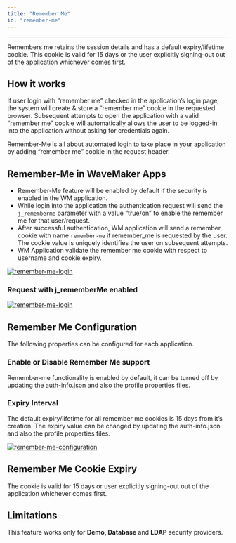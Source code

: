 ```yaml
---
title: "Remember Me"
id: "remember-me"
---
```

---
Remembers me retains the session details and has a default expiry/lifetime cookie. This cookie is valid for 15 days or the user explicitly signing-out out of the application whichever comes first.

## How it works
If user login with “remember me” checked in the application’s login page, the system will create & store a “remember me” cookie in the requested browser. Subsequent attempts to open the application with a valid “remember me” cookie will automatically allows the user to be logged-in into the application without asking for credentials again.

Remember-Me is all about automated login to take place in your application by adding “remember me” cookie in the request header.

## Remember-Me in WaveMaker Apps

- Remember-Me feature will be enabled by default if the security is enabled in the WM application. 
- While login into the application the authentication request will send the `j_rememberme` parameter with a value “true/on” to enable the remember me for that user/request.
- After successful authentication, WM application will send a remember cookie with name `remember-me` if remember_me is requested by the user. The cookie value is uniquely identifies the user on subsequent attempts. 
- WM Application validate the remember me cookie with respect to username and cookie expiry.

[![remember-me-login](/learn/assets/remember-me-login.png)](/learn/assets/remember-me-login.png)

### Request with j_rememberMe enabled

[![remember-me-login](/learn/assets/j_rememberme-enabled.png)](/learn/assets/j_rememberme-enabled.png)

## Remember Me Configuration

The following properties can be configured for each application.

### Enable or Disable Remember Me support
Remember-me functionality is enabled by default, it can be turned off by updating the auth-info.json and also the profile properties files.

### Expiry Interval
The default expiry/lifetime for all remember me cookies is 15 days from it’s creation. The expiry value can be changed by updating the auth-info.json and also the profile properties files.

[![remember-me-configuration](/learn/assets/remember-me-configuration.png)](/learn/assets/remember-me-configuration.png)

## Remember Me Cookie Expiry 
The cookie is valid for 15 days or user explicitly signing-out out of the application whichever comes first.

## Limitations
This feature works only for **Demo, Database** and **LDAP** security providers. 